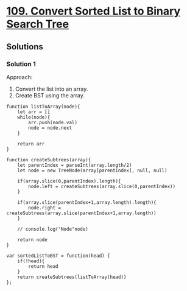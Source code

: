 # [109. Convert Sorted List to Binary Search Tree](https://leetcode.com/problems/convert-sorted-list-to-binary-search-tree/)

## Solutions

### Solution 1

Approach:
1. Convert the list into an array.
2. Create BST using the array.

```
function listToArray(node){
    let arr = []
    while(node){
        arr.push(node.val)
        node = node.next
    }
    
    return arr
}

function createSubtrees(array){
    let parentIndex = parseInt(array.length/2)
    let node = new TreeNode(array[parentIndex], null, null)
    
    if(array.slice(0,parentIndex).length){
        node.left = createSubtrees(array.slice(0,parentIndex))
    }
    
    if(array.slice(parentIndex+1,array.length).length){
        node.right = createSubtrees(array.slice(parentIndex+1,array.length))
    }
    
    // console.log("Node"node)
    
    return node
}

var sortedListToBST = function(head) {
    if(!head){
        return head
    }
    return createSubtrees(listToArray(head))
};
```
